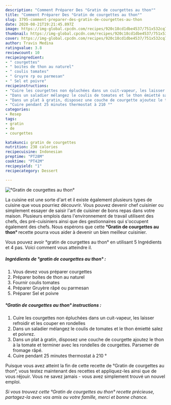 ```yaml
---
description: "Comment Préparer Des °Gratin de courgettes au thon°"
title: "Comment Préparer Des °Gratin de courgettes au thon°"
slug: 3795-comment-preparer-des-gratin-de-courgettes-au-thon
date: 2020-08-21T19:21:45.897Z
image: https://img-global.cpcdn.com/recipes/920c18cd1dbe4537/751x532cq70/gratin-de-courgettes-au-thon-photo-principale-de-la-recette.jpg
thumbnail: https://img-global.cpcdn.com/recipes/920c18cd1dbe4537/751x532cq70/gratin-de-courgettes-au-thon-photo-principale-de-la-recette.jpg
cover: https://img-global.cpcdn.com/recipes/920c18cd1dbe4537/751x532cq70/gratin-de-courgettes-au-thon-photo-principale-de-la-recette.jpg
author: Travis Medina
ratingvalue: 3.8
reviewcount: 10
recipeingredient:
- " courgettes"
- " boites de thon au naturel"
- " coulis tomates"
- " Gruyre rp ou parmesan"
- " Sel et poivre"
recipeinstructions:
- "Cuire les courgettes non épluchées dans un cuit-vapeur, les laisser refroidir et les couper en rondelles"
- "Dans un saladier mélangez le coulis de tomates et le thon émietté salez et poivrez."
- "Dans un plat à gratin, disposez une couche de courgette ajoutez le thon à la tomate et terminer avec les rondelles de courgettes. Parsemer de fromage râpé."
- "Cuire pendant 25 minutes thermostat à 210 °"
categories:
- Resep
tags:
- gratin
- de
- courgettes

katakunci: gratin de courgettes 
nutrition: 238 calories
recipecuisine: Indonesian
preptime: "PT28M"
cooktime: "PT42M"
recipeyield: "1"
recipecategory: Dessert

---
```



![°Gratin de courgettes au thon°](https://img-global.cpcdn.com/recipes/920c18cd1dbe4537/751x532cq70/gratin-de-courgettes-au-thon-photo-principale-de-la-recette.jpg)

La cuisine est une sorte d'art et il existe également plusieurs types de cuisine que vous pourriez découvrir. Vous pouvez devenir chef cuisinier ou simplement essayer de saisir l'art de cuisiner de bons repas dans votre maison. Plusieurs emplois dans l'environnement de travail utilisent des chefs, des pré-cuisiniers ainsi que des gestionnaires qui s'occupent également des chefs. Nous espérons que cette <strong> °Gratin de courgettes au thon° </strong> recette pourra vous aider à devenir un bien meilleur cuisinier.

<!--inarticleads1-->

Vous pouvez avoir °gratin de courgettes au thon° en utilisant 5 Ingrédients et 4 pas. Voici comment vous atteindre il.

##### Ingrédients de °gratin de courgettes au thon° :

1. Vous devez vous préparer  courgettes
1. Préparer  boites de thon au naturel
1. Fournir  coulis tomates
1. Préparer  Gruyère râpé ou parmesan
1. Préparer  Sel et poivre




<!--inarticleads2-->

##### °Gratin de courgettes au thon° instructions :

1. Cuire les courgettes non épluchées dans un cuit-vapeur, les laisser refroidir et les couper en rondelles
1. Dans un saladier mélangez le coulis de tomates et le thon émietté salez et poivrez.
1. Dans un plat à gratin, disposez une couche de courgette ajoutez le thon à la tomate et terminer avec les rondelles de courgettes. Parsemer de fromage râpé.
1. Cuire pendant 25 minutes thermostat à 210 °




<!--inarticleads1-->

<p>
Puisque vous avez atteint la fin de cette recette de °Gratin de courgettes au thon°, vous testez maintenant des recettes et appliquez-les ainsi que de vous réjouir. Vous ne savez jamais - vous avez simplement trouvé un nouvel emploi.
</p>

<p>
<i>Si vous trouvez cette °Gratin de courgettes au thon° recette précieuse, partagez-la avec vos amis ou votre famille, merci et bonne chance.</i>
</p>
